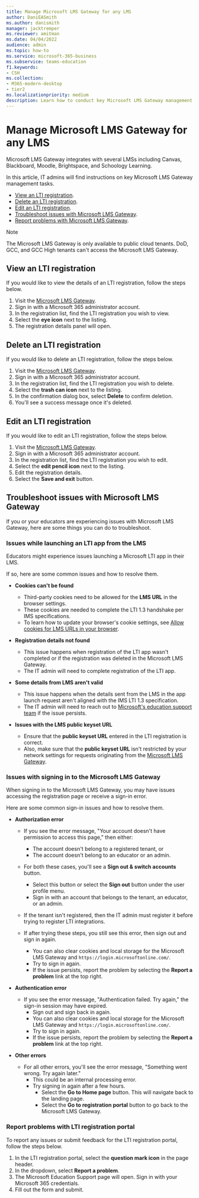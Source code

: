 ```yaml
---
title: Manage Microsoft LMS Gateway for any LMS
author: DaniEASmith
ms.author: danismith
manager: jacktremper
ms.reviewer: amitman 
ms.date: 04/04/2022
audience: admin
ms.topic: how-to
ms.service: microsoft-365-business
ms.subservice: teams-education
f1.keywords:
- CSH
ms.collection: 
- M365-modern-desktop
- tier2
ms.localizationpriority: medium
description: Learn how to conduct key Microsoft LMS Gateway management tasks including viewing, deleting, editing, and troubleshooting.
---
```


# Manage Microsoft LMS Gateway for any LMS

Microsoft LMS Gateway integrates with several LMSs including Canvas, Blackboard, Moodle, Brightspace, and Schoology Learning.

In this article, IT admins will find instructions on key Microsoft LMS Gateway management tasks.

- [View an LTI registration](#view-an-lti-registration).
- [Delete an LTI registration](#delete-an-lti-registration).
- [Edit an LTI registration](#edit-an-lti-registration).
- [Troubleshoot issues with Microsoft LMS Gateway](#troubleshoot-issues-with-microsoft-lms-gateway).
- [Report problems with Microsoft LMS Gateway](#report-problems-with-lti-registration-portal).

> [!NOTE]
> The Microsoft LMS Gateway is only available to public cloud tenants. DoD, GCC, and GCC High tenants can't access the Microsoft LMS Gateway.

## View an LTI registration

If you would like to view the details of an LTI registration, follow the steps below.

1. Visit the [Microsoft LMS Gateway](https://lti.microsoft.com/).
2. Sign in with a Microsoft 365 administrator account.
3. In the registration list, find the LTI registration you wish to view.
4. Select the **eye icon** next to the listing.
5. The registration details panel will open.

## Delete an LTI registration

If you would like to delete an LTI registration, follow the steps below.

1. Visit the [Microsoft LMS Gateway](https://lti.microsoft.com/).
2. Sign in with a Microsoft 365 administrator account.
3. In the registration list, find the LTI registration you wish to delete.
4. Select the **trash can icon** next to the listing.
5. In the confirmation dialog box, select **Delete** to confirm deletion.
6. You'll see a success message once it's deleted.

## Edit an LTI registration

If you would like to edit an LTI registration, follow the steps below.

1. Visit the [Microsoft LMS Gateway](https://lti.microsoft.com/).
2. Sign in with a Microsoft 365 administrator account.
3. In the registration list, find the LTI registration you wish to edit.
4. Select the **edit pencil icon** next to the listing.
5. Edit the registration details.
6. Select the **Save and exit** button.

## Troubleshoot issues with Microsoft LMS Gateway

If you or your educators are experiencing issues with Microsoft LMS Gateway, here are some things you can do to troubleshoot.

### Issues while launching an LTI app from the LMS

Educators might experience issues launching a Microsoft LTI app in their LMS.

If so, here are some common issues and how to resolve them.

- **Cookies can't be found**
  - Third-party cookies need to be allowed for the **LMS URL** in the browser settings.
  - These cookies are needed to complete the LTI 1.3 handshake per IMS specifications.
  - To learn how to update your browser's cookie settings, see [Allow cookies for LMS URLs in your browser](browser-cookies.md).

- **Registration details not found**
  - This issue happens when registration of the LTI app wasn't completed or if the registration was deleted in the Microsoft LMS Gateway.
  - The IT admin will need to complete registration of the LTI app.

- **Some details from LMS aren't valid**
  - This issue happens when the details sent from the LMS in the app launch request aren't aligned with the IMS LTI 1.3 specification.
  - The IT admin will need to reach out to [Microsoft's education support team](https://edusupport.microsoft.com/support?product_id=lti_apps&platform_id=web) if the issue persists.

- **Issues with the LMS public keyset URL**
  - Ensure that the **public keyset URL** entered in the LTI registration is correct.
  - Also, make sure that the **public keyset URL** isn't restricted by your network settings for requests originating from the [Microsoft LMS Gateway](https://lti.microsoft.com/).

### Issues with signing in to the Microsoft LMS Gateway

When signing in to the Microsoft LMS Gateway, you may have issues accessing the registration page or receive a sign-in error.

Here are some common sign-in issues and how to resolve them.

- **Authorization error**
  - If you see the error message, "Your account doesn't have permission to access this page," then either:
    - The account doesn't belong to a registered tenant, or
    - The account doesn't belong to an educator or an admin.

  - For both these cases, you'll see a **Sign out & switch accounts** button.
    - Select this button or select the **Sign out** button under the user profile menu.
    - Sign in with an account that belongs to the tenant, an educator, or an admin.

  - If the tenant isn't registered, then the IT admin must register it before trying to register LTI integrations.

  - If after trying these steps, you still see this error, then sign out and sign in again.
    - You can also clear cookies and local storage for the Microsoft LMS Gateway and `https://login.microsoftonline.com/`.
    - Try to sign in again.
    - If the issue persists, report the problem by selecting the **Report a problem** link at the top right.

- **Authentication error**
  - If you see the error message, "Authentication failed. Try again," the sign-in session may have expired.
    - Sign out and sign back in again.
    - You can also clear cookies and local storage for the Microsoft LMS Gateway and `https://login.microsoftonline.com/`.
    - Try to sign in again.
    - If the issue persists, report the problem by selecting the **Report a problem** link at the top right.

- **Other errors**
  - For all other errors, you'll see the error message, "Something went wrong. Try again later."
    - This could be an internal processing error.
    - Try signing in again after a few hours.
      - Select the **Go to Home page** button. This will navigate back to the landing page.
      - Select the **Go to registration portal** button to go back to the Microsoft LMS Gateway.

### Report problems with LTI registration portal

To report any issues or submit feedback for the LTI registration portal, follow the steps below.

1. In the LTI registration portal, select the **question mark icon** in the page header.
2. In the dropdown, select **Report a problem**.
3. The Microsoft Education Support page will open. Sign in with your Microsoft 365 credentials.
4. Fill out the form and submit.
